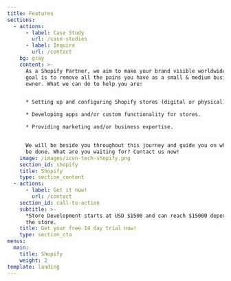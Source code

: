 ```yaml
---
title: Features
sections:
  - actions:
      - label: Case Study
        url: /case-studies
      - label: Inquire
        url: /contact
    bg: gray
    content: >-
      As a Shopify Partner, we aim to make your brand visible worldwide. Our
      goal is to remove all the pains you have as a small & medium business
      owner. What we can do to help you are:


      * Setting up and configuring Shopify stores (digital or physical)

      * Developing apps and/or custom functionality for stores.

      * Providing marketing and/or business expertise.


      We will be beside you throughout this journey and guide you on what has to
      be done. What are you waiting for? Contact us now!
    image: /images/icvn-tech-shopify.png
    section_id: shopify
    title: Shopify
    type: section_content
  - actions:
      - label: Get it now!
        url: /contact
    section_id: call-to-action
    subtitle: >-
      *Store Development starts at USD $1500 and can reach $15000 depending on
      the store.
    title: Get your free 14 day trial now!
    type: section_cta
menus:
  main:
    title: Shopify
    weight: 2
template: landing
---
```


